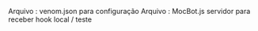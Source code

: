 
Arquivo : venom.json para configuração 
Arquivo : MocBot.js servidor para receber hook local / teste

